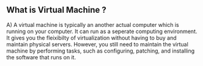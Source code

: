 ## What is Virtual Machine ?

A) A virtual machine is typically an another actual computer which is running on your computer. It can run as a seperate computing environment. It gives you the fleixibilty of virtualization without having to buy and maintain physical servers. However, you still need to maintain the virtual machine by performing tasks, such as configuring, patching, and installing the software that runs on it.
